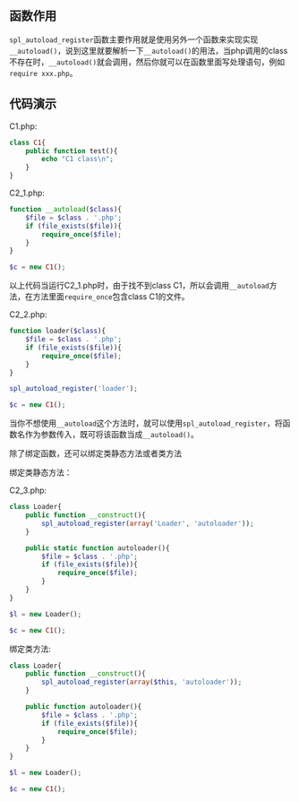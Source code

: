 <!--
author: zhengyu
date: 2015-11-20 16:15:02
title: php函数：__autoload、spl_autoload_register
tags: php,php函数
category: php
status: publish
summary: php函数：__autoload、spl_autoload_register
-->

函数作用
---

```spl_autoload_register```函数主要作用就是使用另外一个函数来实现实现```__autoload()```，说到这里就要解析一下```__autoload()```的用法，当php调用的class不存在时，```__autoload()```就会调用，然后你就可以在函数里面写处理语句，例如```require xxx.php```。

代码演示
---

C1.php:

```php
class C1{
	public function test(){
		echo "C1 class\n";
	}
}
```

C2_1.php:

```php
function __autoload($class){
	$file = $class . '.php';
	if (file_exists($file)){
		require_once($file);
	}
}

$c = new C1();
```

以上代码当运行C2_1.php时，由于找不到class C1，所以会调用```__autoload```方法，在方法里面```require_once```包含class C1的文件。

C2_2.php:

```php
function loader($class){
	$file = $class . '.php';
	if (file_exists($file)){
		require_once($file);
	}
}

spl_autoload_register('loader');

$c = new C1();
```

当你不想使用```__autoload```这个方法时，就可以使用```spl_autoload_register```，将函数名作为参数传入，既可将该函数当成```__autoload()```。

除了绑定函数，还可以绑定类静态方法或者类方法

绑定类静态方法：

C2_3.php:

```php
class Loader{
	public function __construct(){
		spl_autoload_register(array('Loader', 'autoloader'));
	}

	public static function autoloader(){
		$file = $class . '.php';
		if (file_exists($file)){
			require_once($file);
		}
	}
}

$l = new Loader();

$c = new C1();
```

绑定类方法:
```php
class Loader{
	public function __construct(){
		spl_autoload_register(array($this, 'autoloader'));
	}

	public function autoloader(){
		$file = $class . '.php';
		if (file_exists($file)){
			require_once($file);
		}
	}
}

$l = new Loader();

$c = new C1();
```
